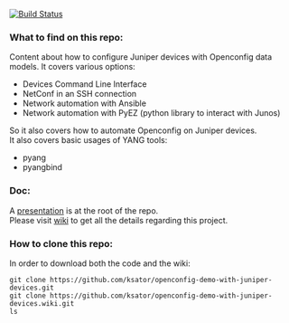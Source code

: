 [![Build Status](https://travis-ci.org/ksator/openconfig-demo-with-juniper-devices.svg?branch=master)](https://travis-ci.org/ksator/openconfig-demo-with-juniper-devices)

### What to find on this repo:   
Content about how to configure Juniper devices with Openconfig data models. It covers various options:
- Devices Command Line Interface
- NetConf in an SSH connection 
- Network automation with Ansible
- Network automation with PyEZ (python library to interact with Junos)

So it also covers how to automate Openconfig on Juniper devices.  
It also covers basic usages of YANG tools:
- pyang
- pyangbind

### Doc: 
A [presentation](https://github.com/ksator/openconfig-demo-with-juniper-devices/blob/master/Network%20Automation%20with%20Ansible%20and%20OpenConfig%20YANG.pdf) is at the root of the repo.   
Please visit [wiki](https://github.com/ksator/openconfig-demo-with-juniper-devices/wiki) to get all the details regarding this project.  

### How to clone this repo:
In order to download both the code and the wiki: 
```
git clone https://github.com/ksator/openconfig-demo-with-juniper-devices.git
git clone https://github.com/ksator/openconfig-demo-with-juniper-devices.wiki.git
ls
```


